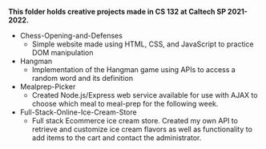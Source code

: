 **This folder holds creative projects made in CS 132 at Caltech SP 2021-2022.**
- Chess-Opening-and-Defenses
  - Simple website made using HTML, CSS, and JavaScript to practice DOM manipulation
- Hangman
  - Implementation of the Hangman game using APIs to access a random word and its definition
- Mealprep-Picker
  - Created Node.js/Express web service available for use with AJAX to choose which meal to meal-prep for the following week.
- Full-Stack-Online-Ice-Cream-Store
  - Full stack Ecommerce ice cream store. Created my own API to retrieve and customize ice cream flavors as well as functionality to add items to the cart and contact the administrator.
